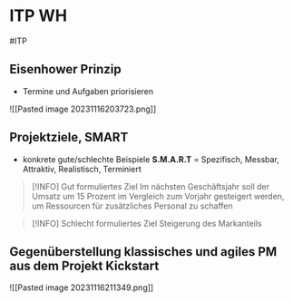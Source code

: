 # ITP WH
#ITP 

## Eisenhower Prinzip
- Termine und Aufgaben priorisieren

![[Pasted image 20231116203723.png]]

## Projektziele, SMART

- konkrete gute/schlechte Beispiele 
**S.M.A.R.T** = Spezifisch, Messbar, Attraktiv, Realistisch, Terminiert

>[!INFO] Gut formuliertes Ziel
> Im nächsten Geschäftsjahr soll der Umsatz um 15 Prozent im Vergleich zum Vorjahr gesteigert werden, um Ressourcen für zusätzliches Personal zu schaffen

>[!INFO] Schlecht formuliertes Ziel
>Steigerung des Markanteils


## Gegenüberstellung klassisches und agiles PM aus dem Projekt Kickstart


![[Pasted image 20231116211349.png]]